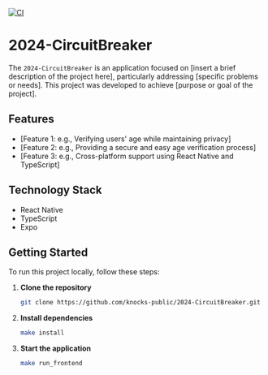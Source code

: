 [![CI](https://github.com/knocks-public/2024-CircuitBreaker/actions/workflows/ci.yml/badge.svg?branch=main)](https://github.com/knocks-public/2024-CircuitBreaker/actions/workflows/ci.yml)

# 2024-CircuitBreaker

The `2024-CircuitBreaker` is an application focused on [insert a brief description of the project here], particularly addressing [specific problems or needs]. This project was developed to achieve [purpose or goal of the project].

## Features

- [Feature 1: e.g., Verifying users' age while maintaining privacy]
- [Feature 2: e.g., Providing a secure and easy age verification process]
- [Feature 3: e.g., Cross-platform support using React Native and TypeScript]

## Technology Stack

- React Native
- TypeScript
- Expo

## Getting Started

To run this project locally, follow these steps:

1. **Clone the repository**

   ```bash
   git clone https://github.com/knocks-public/2024-CircuitBreaker.git
   ```

2. **Install dependencies**

   ```bash
   make install
   ```

3. **Start the application**

   ```bash
   make run_frontend
   ```
